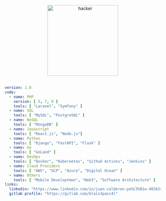 
<!--<img src="https://raw.githubusercontent.com/blais3pasc4l/JuanCalderon/main/Software%20Developer%20(3).png"/>
<h4 align="center">A passionate FullStack developer</h4> <br/> 

Favorite Tech: JavaScript, React, Typescript, Python, Flutter... :sparkles: <br/>
<h2 align="center">Hi 👋, I'm Juan Calderon</h2>


I’m currently learning **New technologies** 🔥

How to reach me **juandavidcalderonpena@gmail.com** 📫 -->



<div align="center">
<a href="https://github.com/blais3pasc4l">
    <img alt="hacker" src="https://c.tenor.com/CgGUXc-LDc4AAAAC/hacker-pc.gif" width="228"/>
</a>  
</div>
 </br>

```yaml
version: 1.0
code:
  - name: PHP
    version: [ 5, 7, 8 ]
    tools: [ "Laravel", "Symfony" ]
  - name: SQL
    tools: [ "MySQL", "PostgreSQL" ]
  - name: NoSQL
    tools: [ "MongoDB" ]
  - name: Javascript 
    tools: [ "React.js", "Node.js"]
  - name: Python
    tools: [ "Django", "FastAPI", "Flask" ]  
  - name: Go
    tools: [ "GoLand" ]
  - name: DevOps
    tools: [ "Docker", "Kubernetes", "Github Actions", "Jenkins" ]
  - name: Cloud Providers
    tools: [ "AWS", "GCP", "Azure", "Digital Ocean" ]
  - name: Others
    tools: [ "Mobile Developtmen", "Web3", "Software Architecture" ]
links:
  linkedin: "https://www.linkedin.com/in/juan-calderon-pe%C3%B1a-40342420a/"
  gitlab profile: "https://gitlab.com/blais3pasc4l"
```
